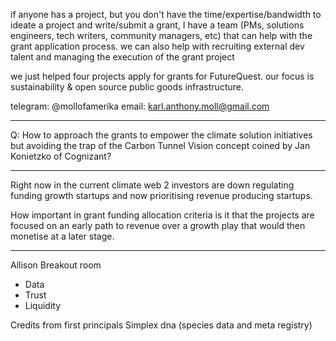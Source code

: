 
if anyone has a project, but you don't have the time/expertise/bandwidth to ideate a project and write/submit a grant, I have a team (PMs, solutions engineers, tech writers, community managers, etc) that can help with the grant application process. we can also help with recruiting external dev talent and managing the execution of the grant project

we just helped four projects apply for grants for FutureQuest. our focus is sustainability & open source public goods infrastructure.

telegram: @mollofamerika
email: karl.anthony.moll@gmail.com

---

Q: How to approach the grants to empower the climate solution initiatives but avoiding the trap of the Carbon Tunnel Vision concept coined by Jan Konietzko of Cognizant?

---

Right now in the current climate web 2 investors are down regulating funding growth startups and now prioritising revenue producing startups.

How important in grant funding allocation criteria is it that the projects are focused on an early path to revenue over a growth play that would then monetise at a later stage.

---

Allison Breakout room
- Data
- Trust 
- Liquidity

Credits from first principals
Simplex dna (species data and meta registry)